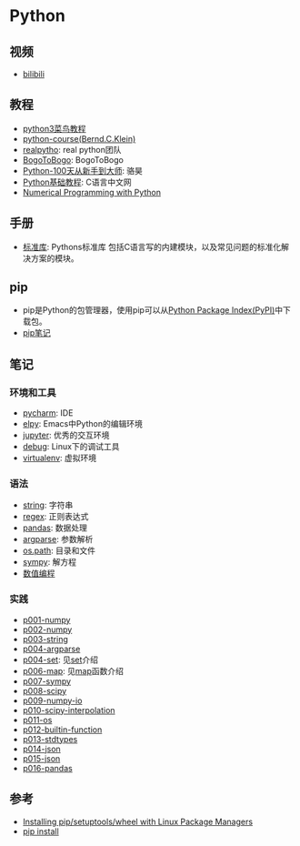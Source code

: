 # Python

## 视频

- [bilibili](https://www.bilibili.com/video/av39110187/?spm_id_from=333.788.videocard.5)

## 教程 

- [python3菜鸟教程](http://www.runoob.com/python3/python3-tutorial.html)
- [python-course(Bernd.C.Klein)](https://www.python-course.eu/index.php) 
- [realpytho](https://realpython.com): real python团队
- [BogoToBogo](https://www.bogotobogo.com/python/pytut.php): BogoToBogo
- [Python-100天从新手到大师](https://github.com/jackfrued/Python-100-Days): 骆昊
- [Python基础教程](http://c.biancheng.net/python/): C语言中文网
- [Numerical Programming with Python](https://www.python-course.eu/numerical_programming_with_python.php)
  
## 手册

- [标准库](https://docs.python.org/3/library/index.html): Pythons标准库
  包括C语言写的内建模块，以及常见问题的标准化解决方案的模块。
  
## pip

- pip是Python的包管理器，使用pip可以从[Python Package Index(PyPI)](pypi.org)中下载包。
- [pip笔记](./doc/pip.md)

## 笔记 

### 环境和工具

- [pycharm](./doc/pycharm.org): IDE
- [elpy](./doc/elpy.org): Emacs中Python的编辑环境
- [jupyter](./doc/jupyter.org): 优秀的交互环境
- [debug](./doc/debug.org): Linux下的调试工具
- [virtualenv](./doc/virtualenv.org): 虚拟环境

### 语法

- [string](./doc/string.org): 字符串
- [regex](./doc/regex.org): 正则表达式 
- [pandas](./doc/pandas.md): 数据处理
- [argparse](./doc/argparse.org): 参数解析
- [os.path](./doc/os-path.org): 目录和文件
- [sympy](./doc/sympy.org): 解方程
- [数值编程](./doc/numericalprogram.md)

### 实践

- [p001-numpy](./practice/p001-numpy.py)
- [p002-numpy](./practice/p002-numpy.py)
- [p003-string](./practice/p003-string.py)
- [p004-argparse](./practice/p004-argparse.py)
- [p004-set](./practice/p005-set.py): 见[set](https://www.programiz.com/python-programming/set)介绍
- [p006-map](./practice/p006-map.py): 见[map](https://www.geeksforgeeks.org/python-map-function/)函数介绍
- [p007-sympy](./practice/p007-sympy.py)
- [p008-scipy](./practice/p008-scipy.py)
- [p009-numpy-io](./practice/p009-numpy-io.py)
- [p010-scipy-interpolation](./practice/p010-scipy-interpolation.py)
- [p011-os](./practice/p011-os.py)
- [p012-builtin-function](./practice/p012-builtin-function.py)
- [p013-stdtypes](./practice/p013-stdtypes.py)
- [p014-json](./practice/p014-json.py)
- [p015-json](./practice/p015-nestlist.py)
- [p016-pandas](./practice/p016-pandas.py)
    
## 参考

- [Installing pip/setuptools/wheel with Linux Package Managers](https://packaging.python.org/guides/installing-using-linux-tools/#installing-pip-setuptools-wheel-with-linux-package-managers)
- [pip install](https://pip.pypa.io/en/stable/reference/pip_install/)